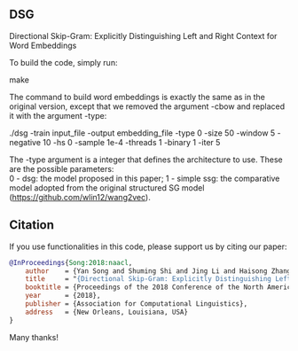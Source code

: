 ## DSG
Directional Skip-Gram: Explicitly Distinguishing Left and Right Context for Word Embeddings

To build the code, simply run:

make

The command to build word embeddings is exactly the same as in the original version, except that we removed the argument -cbow and replaced it with the argument -type:

./dsg -train input_file -output embedding_file -type 0 -size 50 -window 5 -negative 10 -hs 0 -sample 1e-4 -threads 1 -binary 1 -iter 5

The -type argument is a integer that defines the architecture to use. These are the possible parameters:  
0 - dsg: the model proposed in this paper;
1 - simple ssg: the comparative model adopted from the original structured SG model (https://github.com/wlin12/wang2vec).


## Citation

If you use functionalities in this code, please support us by citing our paper:

```bibtex
@InProceedings{Song:2018:naacl,
	author    = {Yan Song and Shuming Shi and Jing Li and Haisong Zhang},
	title     = "{Directional Skip-Gram: Explicitly Distinguishing Left and Right Context for Word Embeddings}",
	booktitle = {Proceedings of the 2018 Conference of the North American Chapter of the Association for Computational Linguistics: Human Language Technologies},
	year      = {2018},
	publisher = {Association for Computational Linguistics},
	address   = {New Orleans, Louisiana, USA}
}
```

Many thanks!
